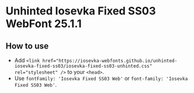 # Unhinted Iosevka Fixed SS03 WebFont 25.1.1

## How to use

- Add `<link href="https://iosevka-webfonts.github.io/unhinted-iosevka-fixed-ss03/iosevka-fixed-ss03-unhinted.css" rel="stylesheet" />` to your `<head>`.
- Use `fontFamily: 'Iosevka Fixed SS03 Web'` or `font-family: 'Iosevka Fixed SS03 Web'`.

